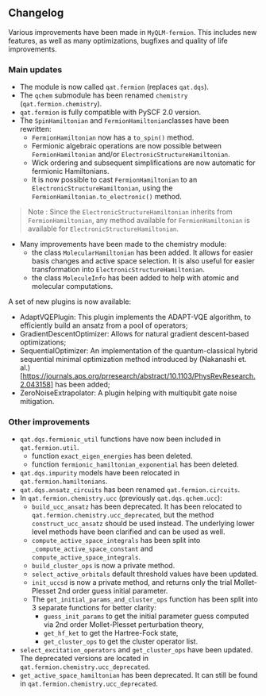 Changelog
---------

Various improvements have been made in `MyQLM-fermion`. This includes new features, as well as many optimizations, bugfixes and
quality of life improvements.

### Main updates

*   The module is now called `qat.fermion` (replaces `qat.dqs`).
*   The `qchem` submodule has been renamed `chemistry` (`qat.fermion.chemistry`).
*   `qat.fermion` is fully compatible with PySCF 2.0 version.
*   The `SpinHamiltonian` and `FermionHamiltonian`classes have been rewritten:
    - `FermionHamiltonian` now has a `to_spin()` method.
    - Fermionic algebraic operations are now possible between `FermionHamiltonian` and/or `ElectronicStructureHamiltonian`.
    - Wick ordering and subsequent simplifications are now automatic for fermionic Hamiltonians.
    - It is now possible to cast `FermionHamiltonian` to an `ElectronicStructureHamiltonian`, using the `FermionHamiltonian.to_electronic()` method.

> Note : Since the `ElectronicStructureHamiltonian` inherits from `FermionHamiltonian`, any method available for `FermionHamiltonian` is available for `ElectronicStructureHamiltonian`.

*   Many improvements have been made to the chemistry module:
    *   the class `MolecularHamiltonian` has been added. It allows for easier basis changes and active space selection. It is also useful for easier transformation into `ElectronicStructureHamiltonian`.
    *   the class `MoleculeInfo` has been added to help with atomic and molecular computations.

A set of new plugins is now available:

* AdaptVQEPlugin: This plugin implements the ADAPT-VQE algorithm, to efficiently build an ansatz from a pool of operators; 
* GradientDescentOptimizer: Allows for natural gradient descent-based optimizations; 
* SequentialOptimizer: An implementation of the quantum-classical hybrid sequential minimal optimization method introduced by (Nakanashi et. al.)[https://journals.aps.org/prresearch/abstract/10.1103/PhysRevResearch.2.043158] has been added; 
* ZeroNoiseExtrapolator: A plugin helping with multiqubit gate noise mitigation.

### Other improvements

*   `qat.dqs.fermionic_util` functions have now been included in `qat.fermion.util`.
    *   function `exact_eigen_energies` has been deleted.
    *   function `fermionic_hamiltonian_exponential` has been deleted.
*   `qat.dqs.impurity` models have been relocated in `qat.fermion.hamiltonians`.
*   `qat.dqs.ansatz_circuits` has been renamed `qat.fermion.circuits`.
*   In `qat.fermion.chemistry.ucc` (previously `qat.dqs.qchem.ucc`):
    *   `build_ucc_ansatz` has been deprecated. It has been relocated to `qat.fermion.chemistry.ucc_deprecated`, but the method `construct_ucc_ansatz` should be used instead. The underlying lower level methods have been clarified and can be used as well.
    *   `compute_active_space_integrals` has been split into `_compute_active_space_constant` and `compute_active_space_integrals`.
    *   `build_cluster_ops` is now a private method.
    *   `select_active_orbitals` default threshold values have been updated.
    *   `init_uccsd` is now a private method, and returns only the trial Mollet-Plesset 2nd order guess initial parameter.
    *   The `get_initial_params_and_cluster_ops` function has been split into 3 separate functions for better clarity:
        *   `guess_init_params` to get the initial parameter guess computed via 2nd order Mollet-Plesset perturbation theory,
        *   `get_hf_ket` to get the Hartree-Fock state,
        *   `get_cluster_ops` to get the cluster operator list.
*   `select_excitation_operators` and `get_cluster_ops` have been updated. The deprecated versions are located in `qat.fermion.chemistry.ucc_deprecated`.
*   `get_active_space_hamiltonian` has been deprecated. It can still be found in `qat.fermion.chemistry.ucc_deprecated`.
